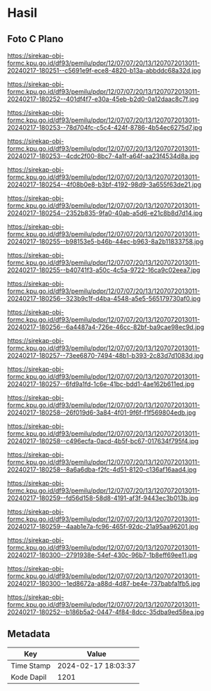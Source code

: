 # Hasil

## Foto C Plano

https://sirekap-obj-formc.kpu.go.id/df93/pemilu/pdpr/12/07/07/20/13/1207072013011-20240217-180251--c5691e9f-ece8-4820-b13a-abbddc68a32d.jpg

https://sirekap-obj-formc.kpu.go.id/df93/pemilu/pdpr/12/07/07/20/13/1207072013011-20240217-180252--401df4f7-e30a-45eb-b2d0-0a12daac8c7f.jpg

https://sirekap-obj-formc.kpu.go.id/df93/pemilu/pdpr/12/07/07/20/13/1207072013011-20240217-180253--78d704fc-c5c4-424f-8786-4b54ec6275d7.jpg

https://sirekap-obj-formc.kpu.go.id/df93/pemilu/pdpr/12/07/07/20/13/1207072013011-20240217-180253--4cdc2f00-8bc7-4a1f-a64f-aa23f4534d8a.jpg

https://sirekap-obj-formc.kpu.go.id/df93/pemilu/pdpr/12/07/07/20/13/1207072013011-20240217-180254--4f08b0e8-b3bf-4192-98d9-3a655f63de21.jpg

https://sirekap-obj-formc.kpu.go.id/df93/pemilu/pdpr/12/07/07/20/13/1207072013011-20240217-180254--2352b835-9fa0-40ab-a5d6-e21c8b8d7d14.jpg

https://sirekap-obj-formc.kpu.go.id/df93/pemilu/pdpr/12/07/07/20/13/1207072013011-20240217-180255--b98153e5-b46b-44ec-b963-8a2b11833758.jpg

https://sirekap-obj-formc.kpu.go.id/df93/pemilu/pdpr/12/07/07/20/13/1207072013011-20240217-180255--b40741f3-a50c-4c5a-9722-16ca9c02eea7.jpg

https://sirekap-obj-formc.kpu.go.id/df93/pemilu/pdpr/12/07/07/20/13/1207072013011-20240217-180256--323b9c1f-d4ba-4548-a5e5-565179730af0.jpg

https://sirekap-obj-formc.kpu.go.id/df93/pemilu/pdpr/12/07/07/20/13/1207072013011-20240217-180256--6a4487a4-726e-46cc-82bf-ba9cae98ec9d.jpg

https://sirekap-obj-formc.kpu.go.id/df93/pemilu/pdpr/12/07/07/20/13/1207072013011-20240217-180257--73ee6870-7494-48b1-b393-2c83d7d1083d.jpg

https://sirekap-obj-formc.kpu.go.id/df93/pemilu/pdpr/12/07/07/20/13/1207072013011-20240217-180257--6fd9a1fd-1c6e-41bc-bdd1-4ae162b611ed.jpg

https://sirekap-obj-formc.kpu.go.id/df93/pemilu/pdpr/12/07/07/20/13/1207072013011-20240217-180258--26f019d6-3a84-4f01-9f6f-f1f569804edb.jpg

https://sirekap-obj-formc.kpu.go.id/df93/pemilu/pdpr/12/07/07/20/13/1207072013011-20240217-180258--c496ecfa-0acd-4b5f-bc67-017634f795f4.jpg

https://sirekap-obj-formc.kpu.go.id/df93/pemilu/pdpr/12/07/07/20/13/1207072013011-20240217-180258--8a6a6dba-f2fc-4d51-8120-c136af16aad4.jpg

https://sirekap-obj-formc.kpu.go.id/df93/pemilu/pdpr/12/07/07/20/13/1207072013011-20240217-180259--fd56d158-58d8-4191-af3f-9443ec3b013b.jpg

https://sirekap-obj-formc.kpu.go.id/df93/pemilu/pdpr/12/07/07/20/13/1207072013011-20240217-180259--4aab1e7a-fc96-465f-92dc-21a95aa96201.jpg

https://sirekap-obj-formc.kpu.go.id/df93/pemilu/pdpr/12/07/07/20/13/1207072013011-20240217-180300--2791938e-54ef-430c-96b7-1b8eff69ee11.jpg

https://sirekap-obj-formc.kpu.go.id/df93/pemilu/pdpr/12/07/07/20/13/1207072013011-20240217-180300--1ed8672a-a88d-4d87-be4e-737babfa1fb5.jpg

https://sirekap-obj-formc.kpu.go.id/df93/pemilu/pdpr/12/07/07/20/13/1207072013011-20240217-180252--b186b5a2-0447-4f84-8dcc-35dba9ed58ea.jpg


## Metadata

| Key        | Value               |
| ---------- | ------------------- |
| Time Stamp | 2024-02-17 18:03:37 |
| Kode Dapil | 1201                |



